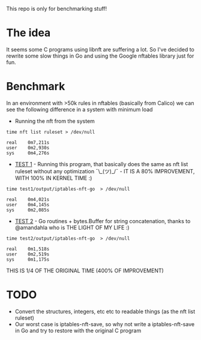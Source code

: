 This repo is only for benchmarking stuff!

# The idea
It seems some C programs using libnft are suffering a lot. So I've decided to rewrite some slow things in Go and using the Google nftables library just for fun.


# Benchmark
In an environment with >50k rules in nftables (basically from Calico) we can see the following difference in a system with minimum load

* Running the nft from the system
```
time nft list ruleset > /dev/null

real    0m7,211s
user    0m2,930s
sys     0m4,276s
``` 

* [TEST 1](test1/) - Running this program, that basically does the same as nft list ruleset without any optimization ¯\\\_(ツ)\_/¯ - IT IS A 80% IMPROVEMENT, WITH 100% IN KERNEL TIME :)

```
time test1/output/iptables-nft-go  > /dev/null

real    0m4,021s
user    0m4,145s
sys     0m2,085s
```

* [TEST 2](test2/) - Go routines + bytes.Buffer for string concatenation, thanks to @amandahla who is THE LIGHT OF MY LIFE :)

```
time test2/output/iptables-nft-go  > /dev/null

real    0m1,518s
user    0m2,519s
sys     0m1,175s
```

THIS IS 1/4 OF THE ORIGINAL TIME (400% OF IMPROVEMENT) 

# TODO
* Convert the structures, integers, etc etc to readable things (as the nft list ruleset)
* Our worst case is iptables-nft-save, so why not write a iptables-nft-save in Go and try to restore with the original C program

